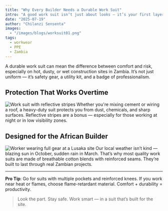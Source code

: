 ```yaml
---
title: "Why Every Builder Needs a Durable Work Suit"
intro: "A good work suit isn’t just about looks — it’s your first layer of protection on-site. Here’s why Zambian builders trust quality suits to get the job done."
date: "2025-07-19"
author: "Chilanzi Sensenta"
images:
  - "/images/blogs/worksuit01.png"
tags:
  - workwear
  - PPE
  - Zambia
---
```


A durable work suit can mean the difference between comfort and risk, especially on hot, dusty, or wet construction sites in Zambia. It’s not just uniform — it’s safety gear, a utility kit, and a badge of professionalism.

## Protection That Works Overtime
![Work suit with reflective stripes](/images/blogs/worksuit02.png)
Whether you're mixing cement or wiring a roof, a heavy-duty suit protects you from dust, chemicals, and sharp surfaces. Reflective stripes are a bonus — especially for those working at night or in low visibility zones.

## Designed for the African Builder
![Worker wearing full gear at a Lusaka site](/images/blogs/worksuit03.png)
Our local weather isn’t kind — blazing sun in October, sudden rain in March. That’s why most quality work suits are made of breathable cotton blends with reinforced seams. They’re built to last through real Zambian projects.

---

**Pro Tip**: Go for suits with multiple pockets and reinforced knees. If you work near heat or flames, choose flame-retardant material. Comfort + durability = productivity.

> Look the part. Stay safe. Work smart — in a suit that’s built for the site.
